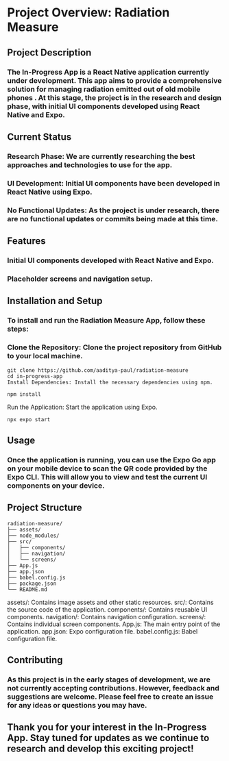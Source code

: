 # Project Overview: Radiation Measure
## Project Description
### The In-Progress App is a React Native application currently under development. This app aims to provide a comprehensive solution for managing radiation emitted out of old mobile phones . At this stage, the project is in the research and design phase, with initial UI components developed using React Native and Expo.

## Current Status
### Research Phase: We are currently researching the best approaches and technologies to use for the app.
### UI Development: Initial UI components have been developed in React Native using Expo.
### No Functional Updates: As the project is under research, there are no functional updates or commits being made at this time.
## Features
### Initial UI components developed with React Native and Expo.
### Placeholder screens and navigation setup.
## Installation and Setup
### To install and run the Radiation Measure App, follow these steps:

### Clone the Repository: Clone the project repository from GitHub to your local machine.

```
git clone https://github.com/aaditya-paul/radiation-measure
cd in-progress-app
Install Dependencies: Install the necessary dependencies using npm.
```
```
npm install
```
Run the Application: Start the application using Expo.

```
npx expo start
```
## Usage
### Once the application is running, you can use the Expo Go app on your mobile device to scan the QR code provided by the Expo CLI. This will allow you to view and test the current UI components on your device.

## Project Structure
```
radiation-measure/
├── assets/
├── node_modules/
├── src/
│   ├── components/
│   ├── navigation/
│   └── screens/
├── App.js
├── app.json
├── babel.config.js
├── package.json
└── README.md
```
assets/: Contains image assets and other static resources.
src/: Contains the source code of the application.
components/: Contains reusable UI components.
navigation/: Contains navigation configuration.
screens/: Contains individual screen components.
App.js: The main entry point of the application.
app.json: Expo configuration file.
babel.config.js: Babel configuration file.

## Contributing
### As this project is in the early stages of development, we are not currently accepting contributions. However, feedback and suggestions are welcome. Please feel free to create an issue for any ideas or questions you may have.



## Thank you for your interest in the In-Progress App. Stay tuned for updates as we continue to research and develop this exciting project!
